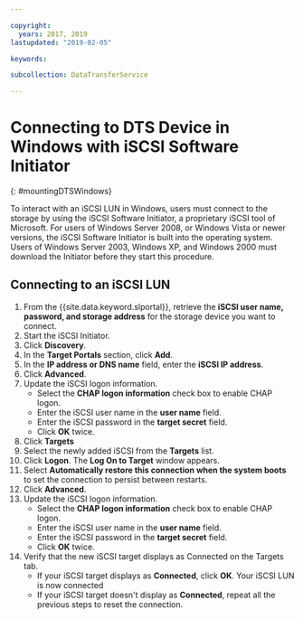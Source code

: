 ```yaml
---

copyright:
  years: 2017, 2019
lastupdated: "2019-02-05"

keywords:

subcollection: DataTransferService

---
```



# Connecting to DTS Device in Windows with iSCSI Software Initiator
{: #mountingDTSWindows}

To interact with an iSCSI LUN in Windows, users must connect to the storage by using the iSCSI Software Initiator, a proprietary iSCSI tool of Microsoft. For users of Windows Server 2008, or Windows Vista or newer versions, the iSCSI Software Initiator is built into the operating system. Users of Windows Server 2003, Windows XP, and Windows 2000 must download the Initiator before they start this procedure.

## Connecting to an iSCSI LUN

1. From the {{site.data.keyword.slportal}}, retrieve the **iSCSI user name, password, and storage address** for the storage device you want to connect.
2. Start the iSCSI Initiator.
3. Click **Discovery**.
4. In the **Target Portals** section, click **Add**.
5. In the **IP address or DNS name** field, enter the **iSCSI IP address**.
6. Click **Advanced**.
7. Update the iSCSI logon information.
   - Select the **CHAP logon information** check box to enable CHAP logon.
   - Enter the iSCSI user name in the **user name** field.
   - Enter the iSCSI password in the **target secret** field.
   - Click **OK** twice.
8. Click **Targets**
9. Select the newly added iSCSI from the **Targets** list.
10. Click **Logon**. The **Log On to Target** window appears.
11. Select **Automatically restore this connection when the system boots** to set the connection to persist between restarts.
12. Click **Advanced**.
13. Update the iSCSI logon information.
    - Select the **CHAP logon information** check box to enable CHAP logon.
    - Enter the iSCSI user name in the **user name** field.
    - Enter the iSCSI password in the **target secret** field.
    - Click **OK** twice.
14. Verify that the new iSCSI target displays as Connected on the Targets tab.
    - If your iSCSI target displays as **Connected**, click **OK**. Your iSCSI LUN is now connected
    - If your iSCSI target doesn't display as **Connected**, repeat all the previous steps to reset the connection.
